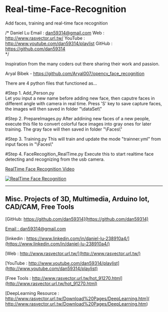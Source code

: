# Real-time-Face-Recognition
Add faces, training and real-time face recognition

/*
  Daniel Lu
  Email : dan59314@gmail.com
  Web :     http://www.rasvector.url.tw/
  YouTube : http://www.youtube.com/dan59314/playlist
  GitHub : https://github.com/dan59314  
*/ 
  
Inspiration from the many coders out there sharing their work and passion.

Aryal Bibek - https://github.com/Aryal007/opencv_face_recognition

There are 4 python files that functioned as...

#Step 1. Add_Person.py   
Let you input a new name before adding new face, then caputre faces in different angle with camera in real time.
Press 'S' key to save capture faces, the images will then saved in folder "\\dataSet\\"

#Step 2. PrepareImages.py
After addining new faces of a new people, execute this file to convert colorful face images into gray ones for later training.
The gray face will then saved in folder "\\Faces\\"
		
#Step 3. Training.py
This will train and update the mode "trainner.yml" from input faces in "\\Faces\\"

#Step 4. FaceRecogition_RealTime.py
Execute this to start realtime face detecting and recognizing from the usb camera.
    

	
[RealTime Face Recognition Video](https://youtu.be/KjnMQEC5LYA)

[![RealTime Face Recognition](https://github.com/dan59314/Real-time-Face-Recognition/blob/master/FaceRecog.png)](https://youtu.be/KjnMQEC5LYA?t=0s "RealTime Face Recognition") 

------------------------------------------------------------------------------------
## Misc. Projects of 3D, Multimedia, Arduino Iot, CAD/CAM, Free Tools

[GitHub: https://github.com/dan59314](https://github.com/dan59314)

[Email : dan59314@gmail.com](dan59314@gmail.com)

[linkedin : https://www.linkedin.com/in/daniel-lu-238910a4/](https://www.linkedin.com/in/daniel-lu-238910a4/)

[Web : http://www.rasvector.url.tw/](http://www.rasvector.url.tw/)

[YouTube : http://www.youtube.com/dan59314/playlist](http://www.youtube.com/dan59314/playlist)

[Free Tools : http://www.rasvector.url.tw/hot_91270.html](http://www.rasvector.url.tw/hot_91270.html)

[DeepLearning Resource : http://www.rasvector.url.tw/Download%20Pages/DeepLearning.htm]( http://www.rasvector.url.tw/Download%20Pages/DeepLearning.htm)
